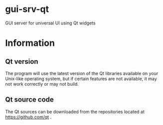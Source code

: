 # gui-srv-qt

GUI server for universal UI using Qt widgets

# Information

## Qt version

The program will use the latest version of the Qt libraries available on your Unix-like operating system, but if certain features are not available, it may not work correctly or may not build.

## Qt source code

The Qt sources can be downloaded from the repositories located at https://github.com/qt .
